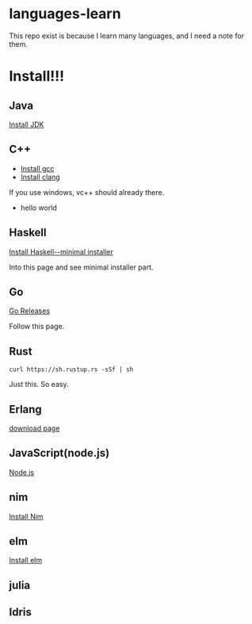 # languages-learn

This repo exist is because I learn many languages, and I need a note for them.

# Install!!!

## Java

[Install JDK](http://www.oracle.com/technetwork/java/javase/downloads/index.html)

## C++

- [Install gcc](https://gcc.gnu.org/wiki/InstallingGCC)
- [Install clang](https://clang.llvm.org/get_started.html)

If you use windows, vc++ should already there.

- hello world

## Haskell

[Install Haskell--minimal installer](https://www.haskell.org/downloads)

Into this page and see minimal installer part.

## Go

[Go Releases](https://golang.org/dl/)

Follow this page.

## Rust

`curl https://sh.rustup.rs -sSf | sh`

Just this. So easy.

## Erlang

[download page](https://www.erlang.org/downloads)

## JavaScript(node.js)

[Node.js](https://nodejs.org/en/)

## nim

[Install Nim](https://nim-lang.org/install.html)

## elm

[Install elm](https://guide.elm-lang.org/install.html)

## julia

## Idris
